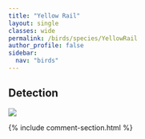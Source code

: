 ```yaml
---
title: "Yellow Rail"
layout: single
classes: wide
permalink: /birds/species/YellowRail
author_profile: false
sidebar:
  nav: "birds"
---
```


<h2>Detection</h2>

<a href="https://beallen.github.io/DevelopmentWebsite/assets/images/birds/YellowRail/det.jpg">
<img src="https://beallen.github.io/DevelopmentWebsite/assets/images/birds/YellowRail/det.jpg">
</a>

{% include comment-section.html %}
